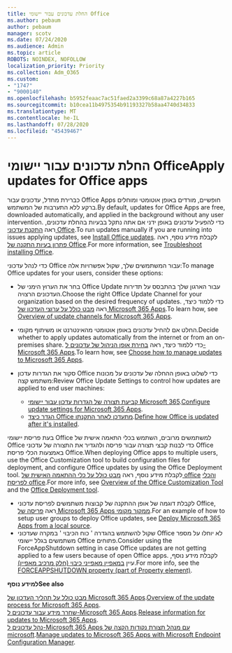 ```yaml
---
title: החלת עדכונים עבור יישומי Office
ms.author: pebaum
author: pebaum
manager: scotv
ms.date: 07/24/2020
ms.audience: Admin
ms.topic: article
ROBOTS: NOINDEX, NOFOLLOW
localization_priority: Priority
ms.collection: Adm_O365
ms.custom:
- "1747"
- "9000140"
ms.openlocfilehash: b5952feaac7ac51faed2a3399c68a87a4227b165
ms.sourcegitcommit: b10cea11b4975354b91193327b58aa4740d34833
ms.translationtype: MT
ms.contentlocale: he-IL
ms.lasthandoff: 07/28/2020
ms.locfileid: "45439467"
---
```

# <a name="apply-updates-for-office-apps"></a><span data-ttu-id="2943a-102">החלת עדכונים עבור יישומי Office</span><span class="sxs-lookup"><span data-stu-id="2943a-102">Apply updates for Office apps</span></span>

<span data-ttu-id="2943a-103">כברירת מחדל, עדכונים עבור Office Apps חופשיים, מורדים באופן אוטומטי ומוחלים ברקע ללא התערבות של המשתמש.</span><span class="sxs-lookup"><span data-stu-id="2943a-103">By default, updates for Office Apps are free, downloaded automatically, and applied in the background without any user intervention.</span></span> <span data-ttu-id="2943a-104">כדי להפעיל עדכונים באופן ידני אם אתה נתקל בבעיות בהחלת עדכונים, ראה [התקנת עדכוני Office](https://support.office.com/article/install-office-updates-2ab296f3-7f03-43a2-8e50-46de917611c5).</span><span class="sxs-lookup"><span data-stu-id="2943a-104">To run updates manually if you are running into issues applying updates, see [Install Office updates](https://support.office.com/article/install-office-updates-2ab296f3-7f03-43a2-8e50-46de917611c5).</span></span> <span data-ttu-id="2943a-105">לקבלת מידע נוסף, ראה [פתרון בעיות התקנה של Office](https://support.microsoft.com/office/troubleshoot-installing-office-35ff2def-e0b2-4dac-9784-4cf212c1f6c2?ui=en-us&rs=en-us&ad=us#O365Plans=signinorgid).</span><span class="sxs-lookup"><span data-stu-id="2943a-105">For more information, see [Troubleshoot installing Office](https://support.microsoft.com/office/troubleshoot-installing-office-35ff2def-e0b2-4dac-9784-4cf212c1f6c2?ui=en-us&rs=en-us&ad=us#O365Plans=signinorgid).</span></span>

<span data-ttu-id="2943a-106">כדי לנהל עדכוני Office עבור המשתמשים שלך, שקול אפשרויות אלה:</span><span class="sxs-lookup"><span data-stu-id="2943a-106">To manage Office updates for your users, consider these options:</span></span>

- <span data-ttu-id="2943a-107">בחר את הערוץ הימני של Office Update עבור הארגון שלך בהתבסס על תדירות העדכונים הרצויה.</span><span class="sxs-lookup"><span data-stu-id="2943a-107">Choose the right Office Update Channel for your organization based on the desired frequency of updates.</span></span> <span data-ttu-id="2943a-108">כדי ללמוד כיצד, ראה [מבט כולל על ערוצי העדכון של Microsoft 365 Apps](https://docs.microsoft.com/deployoffice/overview-of-update-channels-for-office-365-proplus).</span><span class="sxs-lookup"><span data-stu-id="2943a-108">To learn how, see [Overview of update channels for Microsoft 365 Apps](https://docs.microsoft.com/deployoffice/overview-of-update-channels-for-office-365-proplus).</span></span>

- <span data-ttu-id="2943a-109">החלט אם להחיל עדכונים באופן אוטומטי מהאינטרנט או משיתוף מקומי.</span><span class="sxs-lookup"><span data-stu-id="2943a-109">Decide whether to apply updates automatically from the internet or from an on-premises share.</span></span> <span data-ttu-id="2943a-110">כדי ללמוד כיצד, ראה [בחירת אופן הניהול של עדכונים ל-Microsoft 365 Apps](https://docs.microsoft.com/deployoffice/choose-how-to-manage-updates-to-office-365-proplus).</span><span class="sxs-lookup"><span data-stu-id="2943a-110">To learn how, see [Choose how to manage updates to Microsoft 365 Apps](https://docs.microsoft.com/deployoffice/choose-how-to-manage-updates-to-office-365-proplus).</span></span>

- <span data-ttu-id="2943a-111">סקור את הגדרות עדכון Office כדי לשלוט באופן ההחלה של עדכונים על מכונות משתמש קצה:</span><span class="sxs-lookup"><span data-stu-id="2943a-111">Review Office Update Settings to control how updates are applied to end user machines:</span></span>

    - <span data-ttu-id="2943a-112">[קביעת תצורה של הגדרות עדכון עבור יישומי Microsoft 365](https://docs.microsoft.com/deployoffice/configure-update-settings-for-office-365-proplus).</span><span class="sxs-lookup"><span data-stu-id="2943a-112">[Configure update settings for Microsoft 365 Apps](https://docs.microsoft.com/deployoffice/configure-update-settings-for-office-365-proplus).</span></span>
    - <span data-ttu-id="2943a-113">[הגדר כיצד Office מתעדכן לאחר התקנתו](https://docs.microsoft.com/deployoffice/configuration-options-for-the-office-2016-deployment-tool#updates-element).</span><span class="sxs-lookup"><span data-stu-id="2943a-113">[Define how Office is updated after it's installed](https://docs.microsoft.com/deployoffice/configuration-options-for-the-office-2016-deployment-tool#updates-element).</span></span>

<span data-ttu-id="2943a-114">בעת פריסת יישומי Office למשתמשים מרובים, השתמש בכלי התאמה אישית של Office כדי לבנות קבצי תצורה עבור פריסה ולהגדיר את התצורה של עדכוני Office באמצעות הכלי פריסת Office.</span><span class="sxs-lookup"><span data-stu-id="2943a-114">When deploying Office apps to multiple users, use the Office Customization tool to build configuration files for deployment, and configure Office updates by using the Office Deployment tool.</span></span> <span data-ttu-id="2943a-115">לקבלת מידע נוסף, ראה [מבט כולל על כלי ההתאמה האישית של office](https://docs.microsoft.com/DeployOffice/overview-of-the-office-customization-tool-for-click-to-run) [והכלי לפריסת office](https://go.microsoft.com/fwlink/p/?LinkID=626065).</span><span class="sxs-lookup"><span data-stu-id="2943a-115">For more info, see [Overview of the Office Customization Tool](https://docs.microsoft.com/DeployOffice/overview-of-the-office-customization-tool-for-click-to-run) and the [Office Deployment tool](https://go.microsoft.com/fwlink/p/?LinkID=626065).</span></span>

- <span data-ttu-id="2943a-116">לקבלת דוגמה של אופן ההתקנה של קבוצות משתמשים לפריסת עדכוני Office, ראה [פריסה של Microsoft 365 Apps ממקור מקומי](https://docs.microsoft.com/deployoffice/deploy-office-365-proplus-from-a-local-source).</span><span class="sxs-lookup"><span data-stu-id="2943a-116">For an example of how to setup user groups to deploy Office updates, see [Deploy Microsoft 365 Apps from a local source](https://docs.microsoft.com/deployoffice/deploy-office-365-proplus-from-a-local-source).</span></span>
-   <span data-ttu-id="2943a-117">שקול להשתמש בהגדרה ' כוח הכיבוי ' במקרה שעדכוני Office לא יוחלו על מספר משתמשים בגלל יישומי Office פתוחים.</span><span class="sxs-lookup"><span data-stu-id="2943a-117">Consider using the ForceAppShutdown setting in case Office updates are not getting applied to a few users because of open Office apps.</span></span> <span data-ttu-id="2943a-118">לקבלת מידע נוסף, עיין [במאפיין מאפייני כיבוי (חלק מרכיב מאפיין)](https://docs.microsoft.com/deployoffice/configuration-options-for-the-office-2016-deployment-tool#forceappshutdown-property-part-of-property-element).</span><span class="sxs-lookup"><span data-stu-id="2943a-118">For more info, see the [FORCEAPPSHUTDOWN property (part of Property element)](https://docs.microsoft.com/deployoffice/configuration-options-for-the-office-2016-deployment-tool#forceappshutdown-property-part-of-property-element).</span></span> 

<span data-ttu-id="2943a-119">**למידע נוסף**</span><span class="sxs-lookup"><span data-stu-id="2943a-119">**See also**</span></span>

<span data-ttu-id="2943a-120">[מבט כולל על תהליך העדכון של Microsoft 365 Apps](https://docs.microsoft.com/deployoffice/overview-of-the-update-process-for-office-365-proplus).</span><span class="sxs-lookup"><span data-stu-id="2943a-120">[Overview of the update process for Microsoft 365 Apps](https://docs.microsoft.com/deployoffice/overview-of-the-update-process-for-office-365-proplus).</span></span>  
<span data-ttu-id="2943a-121">[שחרר מידע עבור עדכונים ל-Microsoft 365 Apps](https://docs.microsoft.com/officeupdates/release-notes-office365-proplus).</span><span class="sxs-lookup"><span data-stu-id="2943a-121">[Release information for updates to Microsoft 365 Apps](https://docs.microsoft.com/officeupdates/release-notes-office365-proplus).</span></span>  
<span data-ttu-id="2943a-122">[נהל עדכונים ל-Microsoft 365 Apps עם מנהל תצורת נקודות הקצה של microsoft](https://docs.microsoft.com/deployoffice/manage-updates-to-office-365-proplus-with-system-center-configuration-manager).</span><span class="sxs-lookup"><span data-stu-id="2943a-122">[Manage updates to Microsoft 365 Apps with Microsoft Endpoint Configuration Manager](https://docs.microsoft.com/deployoffice/manage-updates-to-office-365-proplus-with-system-center-configuration-manager).</span></span>  
